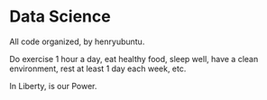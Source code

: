 # Data Science

All code organized, by henryubuntu.

Do exercise 1 hour a day, eat healthy food, sleep well, have a clean environment, rest at least 1 day each week, etc.

In Liberty, is our Power.
